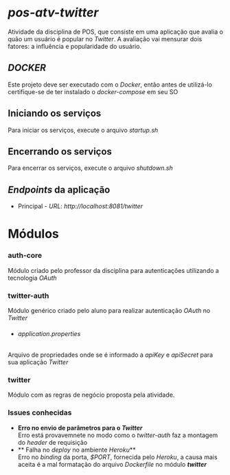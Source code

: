 # *pos-atv-twitter*
Atividade da disciplina de POS, que consiste em uma aplicação que avalia o quão um usuário é popular no *Twitter*. A avaliação vai mensurar dois fatores: a influência e popularidade do usuário.

## *DOCKER*
Este projeto deve ser executado com o *Docker*, então antes de utilizá-lo certifique-se de ter instalado o *docker-compose* em seu SO

## Iniciando os serviços
Para iniciar os serviços, execute o arquivo *startup.sh*

## Encerrando os serviços
Para encerrar os serviços, execute o arquivo *shutdown.sh*

## *Endpoints* da aplicação
  * Principal - *URL*: *http://localhost:8081/twitter*

# Módulos
### auth-core
Módulo criado pelo professor da disciplina para autenticações utilizando a tecnologia *OAuth*
### twitter-auth
Módulo genérico criado pelo aluno para realizar autenticação *OAuth* no *Twitter*
* ###### application.properties
Arquivo de propriedades onde se é informado a *apiKey* e *apiSecret* para sua aplicação *Twitter*

### twitter
Módulo com as regras de negócio proposta pela atividade.

### Issues conhecidas
* **Erro no envio de parâmetros para o *Twitter***  
Erro está provavemnete no modo como o *twitter-auth* faz a montagem do *header* de requisição
* ** Falha no *deploy* no ambiente *Heroku***  
Erro no *binding* da porta, *$PORT*, fornecida pelo *Heroku*, a causa mais aceita é a mal formatação do arquivo *Dockerfile* no módulo ***twitter***
